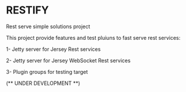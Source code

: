 # RESTIFY
Rest serve simple solutions project

This project provide features and test pluiuns to fast serve rest services:

1- Jetty server for Jersey Rest services

2- Jetty server for Jersey WebSocket Rest services

3- Plugin groups for testing target 


(** UNDER DEVELOPMENT **)
